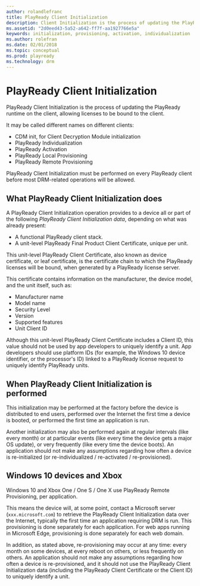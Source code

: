 ```yaml
---
author: rolandlefranc
title: PlayReady Client Initialization
description: Client Initialization is the process of updating the PlayReady runtime on client, allowing licenses to be bound to the client.
ms.assetid: "2d0eed43-5a52-a642-ff7f-aa1927766e5a"
keywords: initialization, provisioning, activation, individualization
ms.author: rolefran
ms.date: 02/01/2018
ms.topic: conceptual
ms.prod: playready
ms.technology: drm
---
```



# PlayReady Client Initialization

PlayReady Client Initialization is the process of updating the PlayReady runtime on the client, allowing licenses to be bound to the client.

It may be called different names on different clients:

 * CDM init, for Client Decryption Module initialization
 * PlayReady Individualization
 * PlayReady Activation
 * PlayReady Local Provisioning
 * PlayReady Remote Provisioning

PlayReady Client Initialization must be performed on every PlayReady client before most DRM-related operations will be allowed.


## What PlayReady Client Initialization does

A PlayReady Client Initialization operation provides to a device all or part of the following *PlayReady Client Initialization data*, depending on what was already present:

 * A functional PlayReady client stack.
 * A unit-level PlayReady Final Product Client Certificate, unique per unit.

This unit-level PlayReady Client Certificate, also known as device certificate, or leaf certificate, is the certificate chain to which the PlayReady licenses will be bound, when generated by a PlayReady license server.

This certificate contains information on the manufacturer, the device model, and the unit itself, such as:

 * Manufacturer name
 * Model name
 * Security Level
 * Version
 * Supported features
 * Unit Client ID

 
Although this unit-level PlayReady Client Certificate includes a Client ID, this value should not be used by app developers to uniquely identify a unit. App developers should use platform IDs (for example, the Windows 10 device identifier, or the processor's ID) linked to a PlayReady license request to uniquely identify PlayReady units.


## When PlayReady Client Initialization is performed

This initialization may be performed at the factory before the device is distributed to end users, performed over the Internet the first time a device is booted, or performed the first time an application is run.

Another initialization may also be performed again at regular intervals (like every month) or at particular events (like every time the device gets a major OS update), or very frequently (like every time the device boots). An application should not make any assumptions regarding how often a device is re-initialized (or re-individualized / re-activated / re-provisioned).


## Windows 10 devices and Xbox

Windows 10 and Xbox One / One S / One X use PlayReady Remote Provisioning, per application. 

This means the device will, at some point, contact a Microsoft server (`xxx.microsoft.com`) to retrieve the PlayReady Client Initialization data over the Internet, typically the first time an application requiring DRM is run. This provisioning is done separately for each application. For web apps running in Microsoft Edge, provisioning is done separately for each web domain.

In addition, as stated above, re-provisioning may occur at any time: every month on some devices, at every reboot on others, or less frequently on others. An application should not make any assumptions regarding how often a device is re-provisioned, and it should not use the PlayReady Client Initialization data (including the PlayReady Client Certificate or the Client ID) to uniquely identify a unit.
